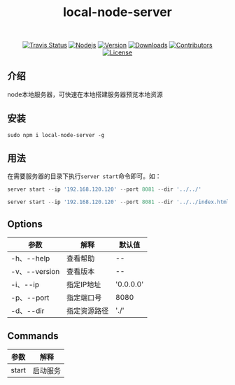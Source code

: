 <h1 align="center">
  local-node-server
</h1>
<br>
<p align="center">
  <a href="https://travis-ci.org/xudeming208/local-node-server"><img src="https://travis-ci.org/xudeming208/local-node-server.svg?branch=master" alt="Travis Status"></a>
  <a href="https://nodejs.org"><img src="https://img.shields.io/node/v/local-node-server.svg" alt="Nodejs"></a>
  <a href="https://www.npmjs.com/package/local-node-server"><img src="https://img.shields.io/npm/v/local-node-server.svg" alt="Version"></a>
  <a href="https://npmcharts.com/compare/local-node-server?minimal=true"><img src="https://img.shields.io/npm/dm/local-node-server.svg" alt="Downloads"></a>
  <a href="https://github.com/xudeming208/local-node-server/graphs/contributors"><img src="https://img.shields.io/github/contributors/xudeming208/local-node-server.svg" alt="Contributors"></a>
  <a href="https://www.npmjs.com/package/local-node-server"><img src="https://img.shields.io/github/license/xudeming208/local-node-server.svg" alt="License"></a>
</p>

## 介绍
node本地服务器，可快速在本地搭建服务器预览本地资源

## 安装
`
sudo npm i local-node-server -g
`

## 用法
在需要服务器的目录下执行`server start`命令即可。如：

```javascript
server start --ip '192.168.120.120' --port 8081 --dir '../../'
```

```javascript
server start --ip '192.168.120.120' --port 8081 --dir '../../index.html'
```

## Options

参数 | 解释 | 默认值
-|-|-
-h、--help | 查看帮助 | --
-v、--version | 查看版本 | --
-i、--ip | 指定IP地址 | '0.0.0.0'
-p、--port | 指定端口号 | 8080
-d、--dir | 指定资源路径 | './'


## Commands

参数 | 解释
-|-
start | 启动服务